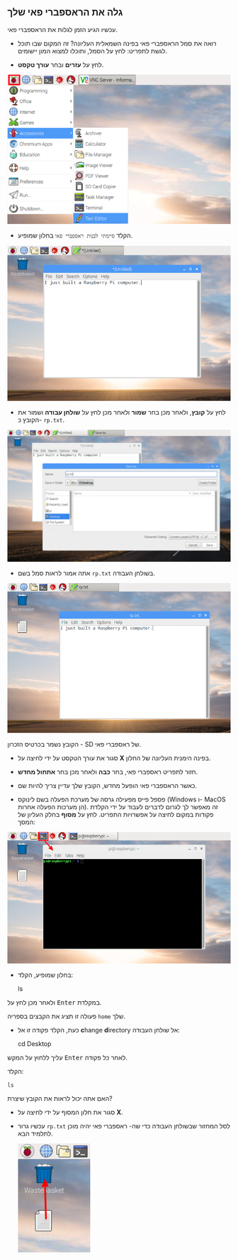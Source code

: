 ## גלה את הראספברי פאי שלך

עכשיו הגיע הזמן לגלות את הראספברי פאי.

+ רואה את סמל הראספברי פאי בפינה השמאלית העליונה? זה המקום שבו תוכל לגשת לתפריט: לחץ על הסמל, ותוכלו למצוא המון יישומים.

+ לחץ על **עזרים** ובחר **עורך טקסט**.

![צילום מסך](images/pi-accessories.png)

+ הקלד `סיימתי לבנות ראספברי פאי` בחלון שמופיע.

![צילום מסך](images/pi-text-editor.png)

+ לחץ על **קובץ**, ולאחר מכן בחר **שמור** ולאחר מכן לחץ על **שולחן עבודה** ושמור את הקובץ כ- `rp.txt`.

![צילום מסך](images/pi-save.png)

+ אתה אמור לראות סמל בשם `rp.txt` בשולחן העבודה.

![צילום מסך](images/pi-saved.png)

הקובץ נשמר בכרטיס הזכרון - SD של ראספברי פאי.

+ סגור את עורך הטקסט על ידי לחיצה על **X** בפינה הימנית העליונה של החלון.

+ חזור לתפריט ראספברי פאי, בחר **כבה** ולאחר מכן בחר **אתחול מחדש**.

+ כאשר הראספברי פאי הופעל מחדש, הקובץ שלך עדיין צריך להיות שם.

+ פספל פייס מפעילה גרסה של מערכת הפעלה בשם לינוקס (Windows ו- MacOS הן מערכות הפעלה אחרות). זה מאפשר לך לגרום לדברים לעבוד על ידי הקלדת פקודות במקום לחיצה על אפשרויות התפריט. לחץ על **מסוף** בחלק העליון של המסך:

![צילום מסך](images/pi-command-prompt.png)

+ בחלון שמופיע, הקלד:

    ls
    

ולאחר מכן לחץ על <kbd>Enter</kbd> במקלדת.

פעולה זו תציג את הקבצים בספריה `home` שלך.

+ כעת, הקלד פקודה זו אל **c**hange **d**irectory אל שולחן העבודה:

    cd Desktop
    

עליך ללחוץ על המקש <kbd>Enter</kbd> לאחר כל פקודה.

הקלד:

    ls
    

האם אתה יכול לראות את הקובץ שיצרת?

+ סגור את חלון המסוף על ידי לחיצה על **X**.

+ עכשיו גרור `rp.txt` לסל המחזור שבשולחן העבודה כדי שה- ראספברי פאי יהיה מוכן לתלמיד הבא.
    
    ![צילום מסך](images/pi-waste.png)